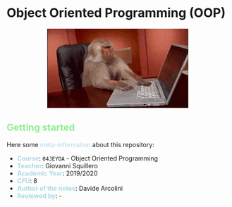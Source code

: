 # Object Oriented Programming (OOP)
<p align="center">
  <img src="header.gif" alt="animated"/>
</p>

## <span style="color:lightgreen">Getting started</span>

Here some <span style="color:lightblue">meta-information</span> about this repository:
- **<span style="color:lightblue">Course</span>**: `04JEYOA` - Object Oriented Programming
- **<span style="color:lightblue">Teacher</span>**: Giovanni Squillero
- **<span style="color:lightblue">Academic Year</span>**: 2019/2020
- **<span style="color:lightblue">CFU</span>**: 8
- **<span style="color:lightblue">Author of the notes</span>**: Davide Arcolini
- **<span style="color:lightblue">Reviewed by</span>**: -

